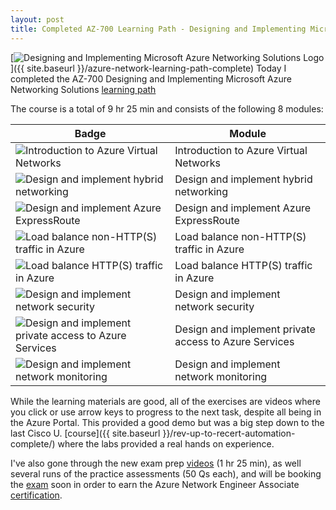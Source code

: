 ```yaml
---
layout: post
title: Completed AZ-700 Learning Path - Designing and Implementing Microsoft Azure Networking Solutions
---
```


[![Designing and Implementing Microsoft Azure Networking Solutions Logo](https://learn.microsoft.com/en-gb/training/achievements/designing-implementing-microsoft-azure-networking-solutions.svg)]({{ site.baseurl }}/azure-network-learning-path-complete)
Today I completed the AZ-700 Designing and Implementing Microsoft Azure Networking Solutions [learning path](https://learn.microsoft.com/en-gb/training/achievements/learn.wwl.designing-implementing-microsoft-azure-networking-solutions-az-700.trophy?username=petergilani)

The course is a total of 9 hr 25 min and consists of the following 8 modules:

| Badge | Module |
| ----- | ------ |
|      ![Introduction to Azure Virtual Networks](https://learn.microsoft.com/en-us/training/achievements/introduction-to-azure-virtual-networks.svg) | Introduction to Azure Virtual Networks |
|      ![Design and implement hybrid networking](https://learn.microsoft.com/en-us/training/achievements/hybrid-networking-implement.svg) | Design and implement hybrid networking |
|      ![Design and implement Azure ExpressRoute](https://learn.microsoft.com/en-us/training/achievements/express-route-design-implement.svg) | Design and implement Azure ExpressRoute |
|      ![Load balance non-HTTP(S) traffic in Azure](https://learn.microsoft.com/en-us/training/achievements/load-balancing-non-https-traffic-in-azure.svg) | Load balance non-HTTP(S) traffic in Azure |
|      ![Load balance HTTP(S) traffic in Azure](https://learn.microsoft.com/en-us/training/achievements/5-load-balancing-https-traffic-in-azure.svg) | Load balance HTTP(S) traffic in Azure |
|      ![Design and implement network security](https://learn.microsoft.com/en-us/training/achievements/6-design-and-implement-network-security-and-monitoring.svg) | Design and implement network security |
|      ![Design and implement private access to Azure Services](https://learn.microsoft.com/en-us/training/achievements/design-and-implement-private-access-to-azure-services.svg) | Design and implement private access to Azure Services |
|      ![Design and implement network monitoring](https://learn.microsoft.com/en-us/training/achievements/network-monitoring-design-implement.svg) | Design and implement network monitoring |

While the learning materials are good, all of the exercises are videos where you click or use arrow keys to progress to the next task, despite all being in the Azure Portal. This provided a good demo but was a big step down to the last Cisco U. [course]({{ site.baseurl }}/rev-up-to-recert-automation-complete/) where the labs provided a real hands on experience.

I've also gone through the new exam prep [videos](https://learn.microsoft.com/en-us/shows/exam-readiness-zone/preparing-for-az-700-design-and-implement-core-networking-infrastructure-1-of-5) (1 hr  25 min), as well several runs of the practice assessments (50 Qs each), and will be booking the [exam](https://learn.microsoft.com/en-gb/certifications/exams/az-700//) soon in order to earn the Azure Network Engineer Associate [certification](https://learn.microsoft.com/en-us/certifications/azure-network-engineer-associate/).